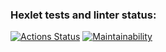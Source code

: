 ### Hexlet tests and linter status:
[![Actions Status](https://github.com/roman-markin/frontend-project-44/actions/workflows/hexlet-check.yml/badge.svg)](https://github.com/roman-markin/frontend-project-44/actions)
[![Maintainability](https://api.codeclimate.com/v1/badges/37ddd543833f7709e876/maintainability)](https://codeclimate.com/github/roman-markin/frontend-project-44/maintainability)